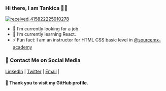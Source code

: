 ### Hi there, I am Tankica 👩‍💻

<!--
**tankicag/tankicag** is a ✨ _special_ ✨ repository because its `README.md` (this file) appears on your GitHub profile.

## 🚀 Goals for 2020
To live and work as a programmer in Manchester, UK
Here are some ideas to get you started: -->

[![received_415822225910278](https://user-images.githubusercontent.com/38501215/87989842-0cd69d80-cae3-11ea-96ca-8b6c7dcfc7d9.png)](https://tankicag.github.io/)

- 👀 I’m currently looking for a job
- 🌱 I’m currently learning React.
- ⚡ Fun fact: I am an instructor for HTML CSS basic level in [@sourcemx-academy](https://github.com/sourcemx-academy) 

### 📩 Contact Me on Social Media
[LinkedIn](https://www.linkedin.com/in/tankica-spasev/) | [Twitter](https://twitter.com/tankica_g) | [Email](mailto:gonevatankica@gmail.com) | 

#### 🙌 Thank you to visit my GitHub profile.
